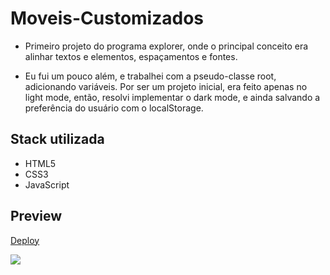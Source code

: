 # Moveis-Customizados

- Primeiro projeto do programa explorer, onde o principal conceito era alinhar textos e elementos, espaçamentos e fontes.

 - Eu fui um pouco além, e trabalhei com a pseudo-classe root, adicionando variáveis. Por ser um projeto inicial, era feito apenas no light mode, então, resolvi implementar o dark mode, e ainda salvando a preferência do usuário com o localStorage. 

## Stack utilizada

- HTML5
- CSS3
- JavaScript

## Preview

[Deploy](https://moveis-customizados-lb.netlify.app/)

<img src="https://user-images.githubusercontent.com/103150670/186551032-9419bb25-e888-4917-9aef-ace00737aa7f.gif" />
